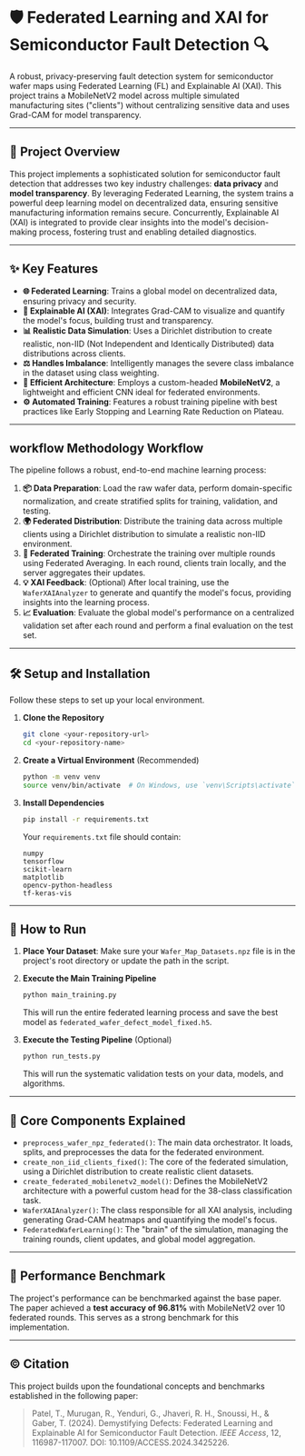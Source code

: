# 🛡️ Federated Learning and XAI for Semiconductor Fault Detection 🔍

A robust, privacy-preserving fault detection system for semiconductor wafer maps using Federated Learning (FL) and Explainable AI (XAI). This project trains a MobileNetV2 model across multiple simulated manufacturing sites ("clients") without centralizing sensitive data and uses Grad-CAM for model transparency.

---

## 📖 Project Overview

This project implements a sophisticated solution for semiconductor fault detection that addresses two key industry challenges: **data privacy** and **model transparency**. By leveraging Federated Learning, the system trains a powerful deep learning model on decentralized data, ensuring sensitive manufacturing information remains secure. Concurrently, Explainable AI (XAI) is integrated to provide clear insights into the model's decision-making process, fostering trust and enabling detailed diagnostics.

---

## ✨ Key Features

* **🌐 Federated Learning**: Trains a global model on decentralized data, ensuring privacy and security.
* **🧠 Explainable AI (XAI)**: Integrates Grad-CAM to visualize and quantify the model's focus, building trust and transparency.
* **📊 Realistic Data Simulation**: Uses a Dirichlet distribution to create realistic, non-IID (Not Independent and Identically Distributed) data distributions across clients.
* **⚖️ Handles Imbalance**: Intelligently manages the severe class imbalance in the dataset using class weighting.
* **🚀 Efficient Architecture**: Employs a custom-headed **MobileNetV2**, a lightweight and efficient CNN ideal for federated environments.
* **⚙️ Automated Training**: Features a robust training pipeline with best practices like Early Stopping and Learning Rate Reduction on Plateau.

---

##  workflow Methodology Workflow

The pipeline follows a robust, end-to-end machine learning process:

1.  **📦 Data Preparation**: Load the raw wafer data, perform domain-specific normalization, and create stratified splits for training, validation, and testing.
2.  **🌍 Federated Distribution**: Distribute the training data across multiple clients using a Dirichlet distribution to simulate a realistic non-IID environment.
3.  **🤝 Federated Training**: Orchestrate the training over multiple rounds using Federated Averaging. In each round, clients train locally, and the server aggregates their updates.
4.  **💡 XAI Feedback**: (Optional) After local training, use the `WaferXAIAnalyzer` to generate and quantify the model's focus, providing insights into the learning process.
5.  **📈 Evaluation**: Evaluate the global model's performance on a centralized validation set after each round and perform a final evaluation on the test set.

---

## 🛠️ Setup and Installation

Follow these steps to set up your local environment.

1.  **Clone the Repository**
    ```bash
    git clone <your-repository-url>
    cd <your-repository-name>
    ```

2.  **Create a Virtual Environment** (Recommended)
    ```bash
    python -m venv venv
    source venv/bin/activate  # On Windows, use `venv\Scripts\activate`
    ```

3.  **Install Dependencies**
    ```bash
    pip install -r requirements.txt
    ```
    Your `requirements.txt` file should contain:
    ```
    numpy
    tensorflow
    scikit-learn
    matplotlib
    opencv-python-headless
    tf-keras-vis
    ```

---

## 🚀 How to Run

1.  **Place Your Dataset**: Make sure your `Wafer_Map_Datasets.npz` file is in the project's root directory or update the path in the script.

2.  **Execute the Main Training Pipeline**
    ```bash
    python main_training.py
    ```
    This will run the entire federated learning process and save the best model as `federated_wafer_defect_model_fixed.h5`.

3.  **Execute the Testing Pipeline** (Optional)
    ```bash
    python run_tests.py
    ```
    This will run the systematic validation tests on your data, models, and algorithms.

---

## 🧩 Core Components Explained

* `preprocess_wafer_npz_federated()`: The main data orchestrator. It loads, splits, and preprocesses the data for the federated environment.
* `create_non_iid_clients_fixed()`: The core of the federated simulation, using a Dirichlet distribution to create realistic client datasets.
* `create_federated_mobilenetv2_model()`: Defines the MobileNetV2 architecture with a powerful custom head for the 38-class classification task.
* `WaferXAIAnalyzer()`: The class responsible for all XAI analysis, including generating Grad-CAM heatmaps and quantifying the model's focus.
* `FederatedWaferLearning()`: The "brain" of the simulation, managing the training rounds, client updates, and global model aggregation.

---

## 🎯 Performance Benchmark

The project's performance can be benchmarked against the base paper. The paper achieved a **test accuracy of 96.81%** with MobileNetV2 over 10 federated rounds. This serves as a strong benchmark for this implementation.

---

## ©️ Citation

This project builds upon the foundational concepts and benchmarks established in the following paper:

> Patel, T., Murugan, R., Yenduri, G., Jhaveri, R. H., Snoussi, H., & Gaber, T. (2024). Demystifying Defects: Federated Learning and Explainable AI for Semiconductor Fault Detection. *IEEE Access*, 12, 116987-117007. DOI: 10.1109/ACCESS.2024.3425226.
